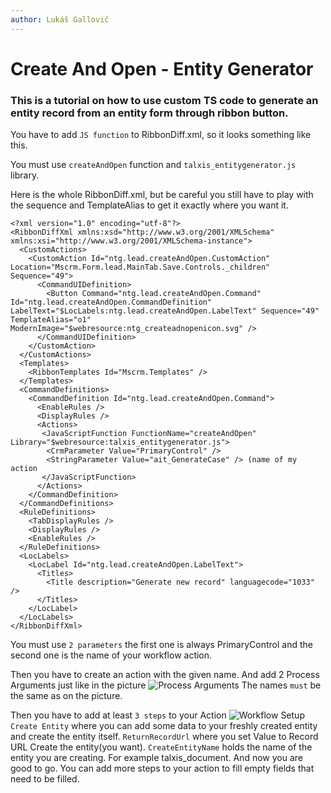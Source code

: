 ```yaml
---
author: Lukáš Gallovič
---
```


# Create And Open - Entity Generator

### This is a tutorial on how to use custom TS code to generate an entity record from an entity form through ribbon button.
You have to add `JS function` to RibbonDiff.xml, so it looks something like this.

You must use `createAndOpen` function and `talxis_entitygenerator.js` library.

Here is the whole RibbonDiff.xml, but be careful you still have to play with the sequence and TemplateAlias to get it exactly where you want it.
```
<?xml version="1.0" encoding="utf-8"?>
<RibbonDiffXml xmlns:xsd="http://www.w3.org/2001/XMLSchema" xmlns:xsi="http://www.w3.org/2001/XMLSchema-instance">
  <CustomActions>
    <CustomAction Id="ntg.lead.createAndOpen.CustomAction" Location="Mscrm.Form.lead.MainTab.Save.Controls._children" Sequence="49">
      <CommandUIDefinition>
        <Button Command="ntg.lead.createAndOpen.Command" Id="ntg.lead.createAndOpen.CommandDefinition" LabelText="$LocLabels:ntg.lead.createAndOpen.LabelText" Sequence="49" TemplateAlias="o1"  ModernImage="$webresource:ntg_createadnopenicon.svg" />
      </CommandUIDefinition>
    </CustomAction>
  </CustomActions>
  <Templates>
    <RibbonTemplates Id="Mscrm.Templates" />
  </Templates>
  <CommandDefinitions>
    <CommandDefinition Id="ntg.lead.createAndOpen.Command">
      <EnableRules />
      <DisplayRules />
      <Actions>
       <JavaScriptFunction FunctionName="createAndOpen" Library="$webresource:talxis_entitygenerator.js">
        <CrmParameter Value="PrimaryControl" />
        <StringParameter Value="ait_GenerateCase" /> (name of my action
       </JavaScriptFunction>
      </Actions>
    </CommandDefinition>
  </CommandDefinitions>
  <RuleDefinitions>
    <TabDisplayRules />
    <DisplayRules />
    <EnableRules />
  </RuleDefinitions>
  <LocLabels>
    <LocLabel Id="ntg.lead.createAndOpen.LabelText">
      <Titles>
        <Title description="Generate new record" languagecode="1033" />
      </Titles>
    </LocLabel>
  </LocLabels>
</RibbonDiffXml>
```
You must use `2 parameters` the first one is always PrimaryControl and the second one is the name of your workflow action.

Then you have to create an action with the given name. And add 2 Process Arguments just like in the picture
![Process Arguments](/.attachments/CreateAndOpen.png)
The names `must` be the same as on the picture.

Then you have to add at least `3 steps` to your Action
![Workflow Setup](/.attachments/CreateAndOpen2.png)
`Create Entity` where you can add some data to your freshly created entity and create the entity itself.
`ReturnRecordUrl` where you set Value to Record URL Create the entity(you want).
`CreateEntityName` holds the name of the entity you are creating. For example talxis_document.
And now you are good to go.
You can add more steps to your action to fill empty fields that need to be filled.
